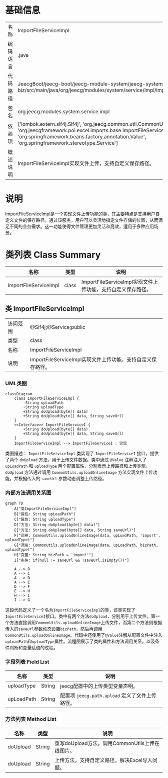# 基础信息

|      |      |
|------|------|
| 名称 | ImportFileServiceImpl |
| 编码语言 | .java |
| 代码路径 | JeecgBoot/jeecg-boot/jeecg-module-system/jeecg-system-biz/src/main/java/org/jeecg/modules/system/service/impl/ImportFileServiceImpl.java |
| 包名 | org.jeecg.modules.system.service.impl |
| 依赖项 | ['lombok.extern.slf4j.Slf4j', 'org.jeecg.common.util.CommonUtils', 'org.jeecgframework.poi.excel.imports.base.ImportFileServiceI', 'org.springframework.beans.factory.annotation.Value', 'org.springframework.stereotype.Service'] |
| 概述说明 | ImportFileServiceImpl实现文件上传，支持自定义保存路径。 |

# 说明

ImportFileServiceImpl是一个实现文件上传功能的类，其主要特点是支持用户自定义文件的保存路径。通过该服务，用户可以灵活地指定文件存储的位置，从而满足不同的业务需求。这一功能使得文件管理更加灵活和高效，适用于多种应用场景。

# 类列表 Class Summary

| 名称   | 类型  | 说明 |
|-------|------|-------------|
| ImportFileServiceImpl | class | ImportFileServiceImpl实现文件上传功能，支持自定义保存路径。 |



## 类 ImportFileServiceImpl

|      |      |
|------|------|
| 访问范围 | @Slf4j;@Service;public |
| 类型 | class |
| 名称 | ImportFileServiceImpl |
| 说明 | ImportFileServiceImpl实现文件上传功能，支持自定义保存路径。 |


### UML类图

```mermaid
classDiagram
    class ImportFileServiceImpl {
        -String upLoadPath
        -String uploadType
        +String doUpload(byte[] data)
        +String doUpload(byte[] data, String saveUrl)
    }
    <<Interface>> ImportFileServiceI {
        +String doUpload(byte[] data)
        +String doUpload(byte[] data, String saveUrl)
    }
    ImportFileServiceImpl --> ImportFileServiceI : 实现
```

类图描述：
`ImportFileServiceImpl` 类实现了 `ImportFileServiceI` 接口，提供了两个 `doUpload` 方法，用于上传文件数据。类中通过 `@Value` 注解注入了 `upLoadPath` 和 `uploadType` 两个配置属性，分别表示上传路径和上传类型。`doUpload` 方法通过调用 `CommonUtils.uploadOnlineImage` 方法实现文件上传功能，并根据传入的 `saveUrl` 参数动态调整上传路径。


### 内部方法调用关系图

```mermaid
graph TD
    A["类ImportFileServiceImpl"]
    B["属性: String upLoadPath"]
    C["属性: String uploadType"]
    D["方法: String doUpload(byte[] data)"]
    E["方法: String doUpload(byte[] data, String saveUrl)"]
    F["调用: CommonUtils.uploadOnlineImage(data, upLoadPath, 'import', uploadType)"]
    G["调用: CommonUtils.uploadOnlineImage(data, upLoadPath, bizPath, uploadType)"]
    H["变量: String bizPath = 'import'"]
    I["条件: if(null != saveUrl && !saveUrl.isEmpty())"]

    A --> B
    A --> C
    A --> D
    A --> E
    D --> F
    E --> H
    H --> I
    I --> G
```

这段代码定义了一个名为`ImportFileServiceImpl`的类，该类实现了`ImportFileServiceI`接口。类中有两个方法`doUpload`，分别用于上传文件。第一个方法直接调用`CommonUtils.uploadOnlineImage`上传文件，而第二个方法则根据传入的`saveUrl`参数动态设置`bizPath`，然后再调用`CommonUtils.uploadOnlineImage`。代码中还使用了`@Value`注解从配置文件中注入`upLoadPath`和`uploadType`属性。流程图展示了类的属性和方法调用关系，以及条件判断和变量赋值的过程。

### 字段列表 Field List

| 名称  | 类型  | 说明 |
|-------|-------|------|
| uploadType | String | jeecg配置中的上传类型变量声明。 |
| upLoadPath | String | 配置项 `jeecg.path.upload` 定义了文件上传路径。 |

### 方法列表 Method List

| 名称  | 类型  | 说明 |
|-------|-------|------|
| doUpload | String | 重写doUpload方法，调用CommonUtils上传在线图片。 |
| doUpload | String | 上传方法，支持自定义路径，解决Excel导入问题。 |




